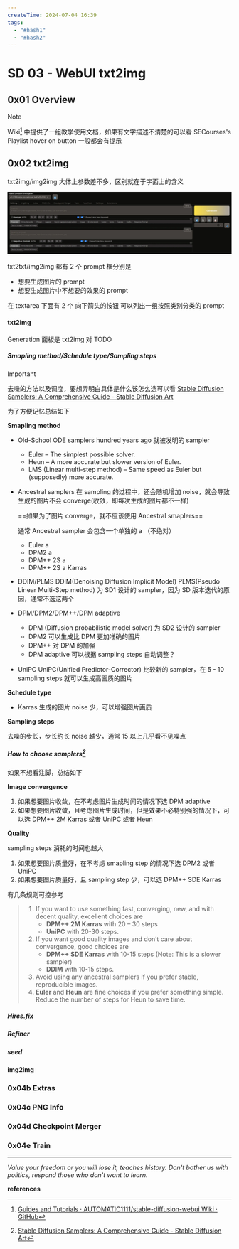 ```yaml
---
createTime: 2024-07-04 16:39
tags:
  - "#hash1"
  - "#hash2"
---
```


# SD 03 - WebUI txt2img

## 0x01 Overview

> [!NOTE]
> Wiki[^6] 中提供了一组教学使用文档，如果有文字描述不清楚的可以看 SECourses's Playlist
> hover on button 一般都会有提示


## 0x02 txt2img

txt2img/img2img 大体上参数差不多，区别就在于字面上的含义

![](https://github.com/dhay3/picx-images-hosting/raw/master/20240704/2024-07-04_10-00-18.9dcu5q4pjp.webp)

txt2txt/img2img 都有 2 个 prompt 框分别是
- 想要生成图片的 prompt
- 想要生成图片中不想要的效果的 prompt

在 textarea 下面有 2 个 向下箭头的按钮 可以列出一组按照类别分类的 prompt

#### txt2img

Generation 面板是 txt2img 对 TODO

##### Smapling method/Schedule type/Sampling steps

> [!important]
> 去噪的方法以及调度，要想弄明白具体是什么该怎么选可以看 [Stable Diffusion Samplers: A Comprehensive Guide - Stable Diffusion Art](https://stable-diffusion-art.com/samplers/)

为了方便记忆总结如下

**Smapling method**

- Old-School ODE samplers
	hundred years ago 就被发明的 sampler
	
	- Euler – The simplest possible solver.
	- Heun – A more accurate but slower version of Euler.
	- LMS (Linear multi-step method) – Same speed as Euler but (supposedly) more accurate.

- Ancestral samplers
	在 sampling 的过程中，还会随机增加 noise，就会导致生成的图片不会 converge(收敛，即每次生成的图片都不一样)
	
	==如果为了图片 converge，就不应该使用 Ancestral smaplers==
	
	通常 Ancestral sampler 会包含一个单独的 a （不绝对）
	
	- Euler a
	- DPM2 a
	- DPM++ 2S a
	- DPM++ 2S a Karras

- DDIM/PLMS
	DDIM(Denoising Diffusion Implicit Model)
	PLMS(Pseudo Linear Multi-Step method)
	为 SD1 设计的 sampler，因为 SD 版本迭代的原因，通常不选这两个

- DPM/DPM2/DPM++/DPM adaptive
	- DPM (Diffusion probabilistic model solver)
		为 SD2 设计的 sampler
	- DPM2
		可以生成比 DPM 更加准确的图片
	- DPM++
		对 DPM 的加强
	- DPM adaptive
		可以根据 sampling steps 自动调整？

- UniPC
	UniPC(Unified Predictor-Corrector)
	比较新的 sampler，在 5 - 10 sampling steps 就可以生成高画质的图片


**Schedule type**

- Karras
	生成的图片 noise 少，可以增强图片画质

**Sampling steps**

去噪的步长，步长约长 noise 越少，通常 15 以上几乎看不见噪点

	
##### How to choose samplers[^7]

如果不想看注脚，总结如下

**Image convergence**

1. 如果想要图片收敛，在不考虑图片生成时间的情况下选 DPM adaptive
2. 如果想要图片收敛，且考虑图片生成时间，但是效果不必特别强的情况下，可以选 DPM++ 2M Karras 或者 UniPC 或者 Heun

**Quality**

sampling steps 消耗的时间也越大

1. 如果想要图片质量好，在不考虑 smapling step 的情况下选 DPM2 或者 UniPC
2. 如果想要图片质量好，且 sampling step 少，可以选 DPM++ SDE Karras

有几条规则可控参考

> 1. If you want to use something fast, converging, new, and with decent quality, excellent choices are
>     - **DPM++ 2M Karras** with 20 – 30 steps
>     - **UniPC** with 20-30 steps.
> 2. If you want good quality images and don’t care about convergence, good choices are
>     - **DPM++ SDE Karras** with 10-15 steps (Note: This is a slower sampler)
>     - **DDIM** with 10-15 steps.
> 3. Avoid using any ancestral samplers if you prefer stable, reproducible images.
> 4. **Euler** and **Heun** are fine choices if you prefer something simple. Reduce the number of steps for Heun to save time.



##### Hires.fix

##### Refiner

##### seed

#### img2img



### 0x04b Extras

### 0x04c PNG Info

### 0x04d Checkpoint Merger

### 0x04e Train


---
*Value your freedom or you will lose it, teaches history. Don't bother us with politics, respond those who don't want to learn.*

**references**

[^6]:[Guides and Tutorials · AUTOMATIC1111/stable-diffusion-webui Wiki · GitHub](https://github.com/AUTOMATIC1111/stable-diffusion-webui/wiki/Guides-and-Tutorials)
[^7]:[Stable Diffusion Samplers: A Comprehensive Guide - Stable Diffusion Art](https://stable-diffusion-art.com/samplers/#Evaluating_samplers)